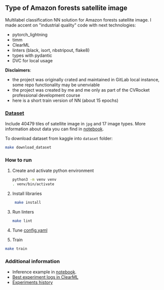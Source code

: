 ## Type of Amazon forests satellite image

Multilabel classification NN solution for Amazon forests satellite image. I made accent on "industrial quality" code with next technologies:

* pytorch_lightning
* timm
* ClearML
* linters (black, isort, nbstripout, flake8)
* types with pydantic
* DVC for local usage

**Disclaimers**:

* the project was originally crated and maintained in GitLab local instance, some repo functionality may be unenviable
* the project was created by me and me only as part of the CVRocket professional development course
* here is a short train version of NN (about 15 epochs)


### [Dataset](https://www.kaggle.com/datasets/nikitarom/planets-dataset/download?datasetVersionNumber=3)

Include 40479 tiles of satellite image in `jpg` and 17 image types. More information about data you can find in [notebook](notebooks/EDA.ipynb). 

To download dataset from kaggle into `dataset` folder:

```bash
make download_dataset
```

### How to run

1. Create and activate python environment
    ```bash
    python3 -m venv venv
    . venv/bin/activate
    ```

2. Install libraries
   ```bash
    make install
   ```

3. Run linters
   ```bash
   make lint
   ```

4. Tune [config.yaml](configs/config.yaml)

5. Train

```bash
make train
```


### Additional information

* Inference example in [notebook](notebooks/inference.ipynb).
* [Best experiment logs in ClearML](https://app.clear.ml/projects/ad24a8e7ed7744c8bf6216f8b8c710cf/experiments/f9a15c5e1c9b4b9999e4ff8b1163ebc4/output/execution)
* [Experiments history](HISTORY.md)